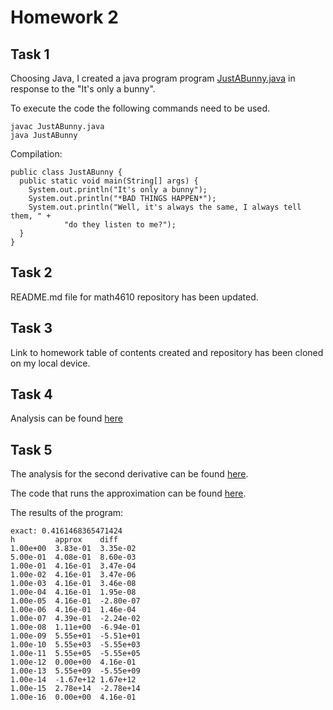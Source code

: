 # Homework 2

## Task 1 

Choosing Java, I created a java program program [JustABunny.java](https://github.com/clarissalabrum/math4610/blob/master/homework/homework2/JustABunny/src/JustABunny.java) in response to the "It's only a bunny". 

To execute the code the following commands need to be used.

    javac JustABunny.java
    java JustABunny
    
Compilation: 

    public class JustABunny {
      public static void main(String[] args) {
        System.out.println("It's only a bunny");
        System.out.println("*BAD THINGS HAPPEN*");
        System.out.println("Well, it's always the same, I always tell them, " +
                "do they listen to me?");
      }
    }

## Task 2

README.md file for math4610 repository has been updated.

## Task 3 

Link to homework table of contents created and repository has been cloned on my local device.

## Task 4

Analysis can be found [here](https://github.com/clarissalabrum/math4610/blob/master/homework/homework2/sheet2task4.pdf)

## Task 5

The analysis for the second derivative can be found [here](https://github.com/clarissalabrum/math4610/blob/master/homework/homework2/sheet2task5.pdf).

The code that runs the approximation can be found [here](https://github.com/clarissalabrum/math4610/blob/master/homework/homework2/Task5/src/Task5.java).

The results of the program:

    exact: 0.4161468365471424
    h         approx    diff      
    1.00e+00  3.83e-01  3.35e-02  
    5.00e-01  4.08e-01  8.60e-03  
    1.00e-01  4.16e-01  3.47e-04  
    1.00e-02  4.16e-01  3.47e-06  
    1.00e-03  4.16e-01  3.46e-08  
    1.00e-04  4.16e-01  1.95e-08  
    1.00e-05  4.16e-01  -2.80e-07 
    1.00e-06  4.16e-01  1.46e-04  
    1.00e-07  4.39e-01  -2.24e-02 
    1.00e-08  1.11e+00  -6.94e-01 
    1.00e-09  5.55e+01  -5.51e+01 
    1.00e-10  5.55e+03  -5.55e+03 
    1.00e-11  5.55e+05  -5.55e+05 
    1.00e-12  0.00e+00  4.16e-01  
    1.00e-13  5.55e+09  -5.55e+09 
    1.00e-14  -1.67e+12 1.67e+12  
    1.00e-15  2.78e+14  -2.78e+14 
    1.00e-16  0.00e+00  4.16e-01 
